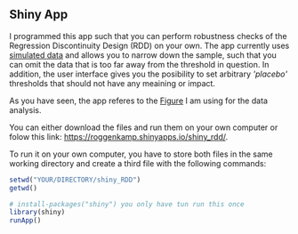 ## Shiny App  

I programmed this app such that you can perform robustness checks of the Regression Discontinuity Design (RDD) on your own.
The app currently uses [simulated data](https://github.com/Howquez/The-hidden-Benefits-of-Monitoring/tree/master/Simulated_Data) and allows you to narrow down the sample, such that you can omit the data that is too far away from the threshold in question. In addition, the user interface gives you the posibility to set arbitrary *'placebo'* thresholds that should not have any meaining or impact.

As you have seen, the app referes to the [Figure](https://github.com/Howquez/The-hidden-Benefits-of-Monitoring/blob/master/Figures/06_RDD.pdf) I am using for the data analysis.

You can either download the files and run them on your own computer or folow this link: https://roggenkamp.shinyapps.io/shiny_rdd/.

To run it on your own computer, you have to store both files in the same working directory and create a third file with the following commands:

```R
setwd("YOUR/DIRECTORY/shiny_RDD")
getwd()

# install-packages("shiny") you only have tun run this once
library(shiny)
runApp()
```

